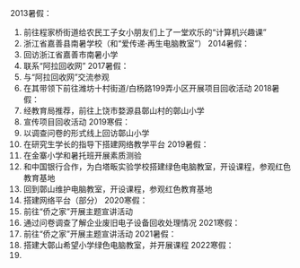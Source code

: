 2013暑假：
1. 前往程家桥街道给农民工子女小朋友们上了一堂欢乐的“计算机兴趣课”
2. 浙江省嘉善县南暑学校（和“爱传递·再生电脑教室”）
2014暑假：
1. 回访浙江省嘉善市南暑小学
2. 联系“阿拉回收网”
2017暑假：
1. 与“阿拉回收网”交流参观
2. 在其带领下前往潍坊十村街道/白杨路199弄小区开展项目回收活动
2018暑假：
1. 经教育局推荐，前往上饶市婺源县鄣山村的鄣山小学
2. 宣传项目回收活动
2019寒假：
1. 以调查问卷的形式线上回访鄣山小学
2. 在研究生学长的指导下搭建网络教学平台
2019暑假：
1. 在金寨小学和暑托班开展素质测验
2. 和中国银行合作，为白塔畈实验学校搭建绿色电脑教室，开设课程，参观红色教育基地
3. 回到鄣山维护电脑教室，开设课程，参观红色教育基地
4. 搭建网络平台（部分）
2020寒假：
1. 前往“侨之家”开展主题宣讲活动
2. 通过问卷调查了解企业废旧电子设备回收处理情况
2021寒假：
1. 前往“侨之家”开展主题宣讲活动
2021暑假：
1. 搭建大鄣山希望小学绿色电脑教室，并开展课程
2022寒假：
1. 